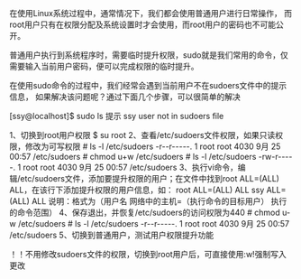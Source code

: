 在使用Linux系统过程中，通常情况下，我们都会使用普通用户进行日常操作，
而root用户只有在权限分配及系统设置时才会使用，而root用户的密码也不可能公开。

普通用户执行到系统程序时，需要临时提升权限，sudo就是我们常用的命令，仅需要输入当前用户密码，便可以完成权限的临时提升。

在使用sudo命令的过程中，我们经常会遇到当前用户不在sudoers文件中的提示信息，
如果解决该问题呢？通过下面几个步骤，可以很简单的解决

[ssy@localhost]$ sudo ls
提示
ssy user not in sudoers file


1、切换到root用户权限
    $ su root
2、查看/etc/sudoers文件权限，如果只读权限，修改为可写权限
    # ls -l /etc/sudoers
    -r--r-----. 1 root root 4030 9月  25 00:57 /etc/sudoers
    # chmod u+w /etc/sudoers
    # ls -l /etc/sudoers
    -rw-r-----. 1 root root 4030 9月  25 00:57 /etc/sudoers
3、执行vi命令，编辑/etc/sudoers文件，添加要提升权限的用户；在文件中找到root  ALL=(ALL) ALL，在该行下添加提升权限的用户信息，如：
    root    ALL=(ALL)       ALL
    ssy     ALL=(ALL)       ALL
    说明：格式为（用户名    网络中的主机=（执行命令的目标用户）    执行的命令范围）
4、保存退出，并恢复/etc/sudoers的访问权限为440
    # chmod u-w /etc/sudoers
    # ls -l /etc/sudoers
    -r--r-----. 1 root root 4030 9月  25 00:57 /etc/sudoers
5、切换到普通用户，测试用户权限提升功能

！！不用修改sudoers文件的权限，切换到root用户后，可直接使用:w!强制写入更改
